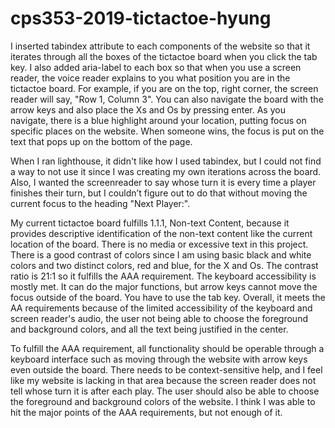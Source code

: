 # cps353-2019-tictactoe-hyung

I inserted tabindex attribute to each components of the website so that it iterates through all the boxes of the tictactoe board when you click the tab key. I also added aria-label to each box so that when you use a screen reader, the voice reader explains to you what position you are in the tictactoe board. For example, if you are on the top, right corner, the screen reader will say, "Row 1, Column 3". You can also navigate the board with the arrow keys and also place the Xs and Os by pressing enter. As you navigate, there is a blue highlight around your location, putting focus on specific places on the website. When someone wins, the focus is put on the text that pops up on the bottom of the page.

When I ran lighthouse, it didn't like how I used tabindex, but I could not find a way to not use it since I was creating my own iterations across the board. Also, I wanted the screenreader to say whose turn it is every time a player finishes their turn, but I couldn’t figure out to do that without moving the current focus to the heading "Next Player:".

My current tictactoe board fulfills 1.1.1, Non-text Content, because it provides descriptive identification of the non-text content like the current location of the board. There is no media or excessive text in this project. There is a good contrast of colors since I am using basic black and white colors and two distinct colors, red and blue, for the X and Os. The contrast ratio is 21:1 so it fulfills the AAA requirement. The keyboard accessibility is mostly met. It can do the major functions, but arrow keys cannot move the focus outside of the board. You have to use the tab key. Overall, it meets the AA requirements because of the limited accessibility of the keyboard and screen reader's audio, the user not being able to choose the foreground and background colors, and all the text being justified in the center.

To fulfill the AAA requirement, all functionality should be operable through a keyboard interface such as moving through the website with arrow keys even outside the board. There needs to be context-sensitive help, and I feel like my website is lacking in that area because the screen reader does not tell whose turn it is after each play. The user should also be able to choose the foreground and background colors of the website. I think I was able to hit the major points of the AAA requirements, but not enough of it.
